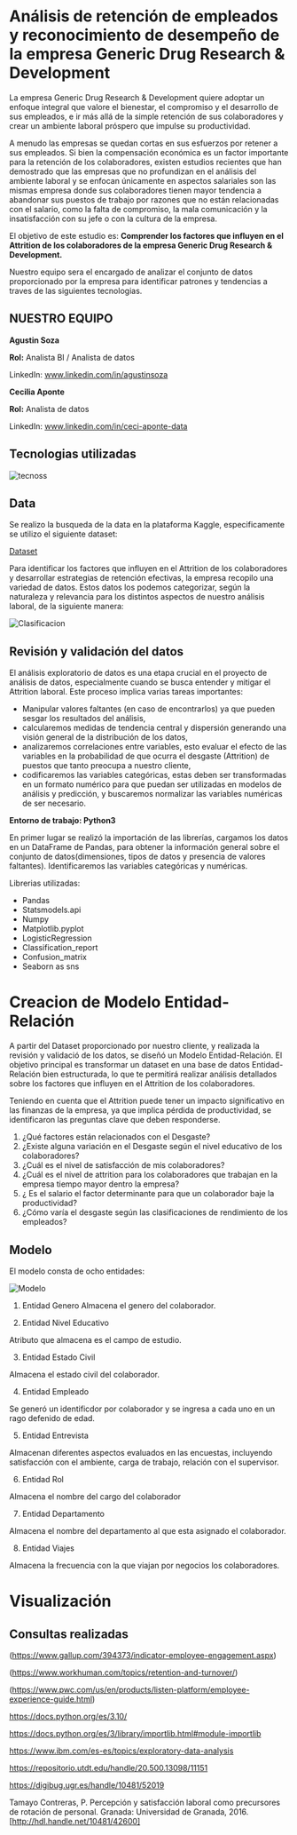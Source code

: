 # **Análisis de retención de empleados y reconocimiento de desempeño de la empresa Generic Drug Research & Development**


La empresa Generic Drug Research & Development quiere adoptar un enfoque integral que valore el bienestar, el compromiso y el desarrollo de sus empleados, e ir más allá de la simple retención de sus colaboradores y crear un ambiente laboral próspero que impulse su productividad.

A menudo las empresas se quedan cortas en sus esfuerzos por retener a sus empleados. Si bien la compensación económica es un factor importante para la retención de los colaboradores, existen estudios recientes que han demostrado que las empresas que no profundizan en el análisis del ambiente laboral y se enfocan únicamente en aspectos salariales son las mismas empresa donde sus colaboradores tienen mayor tendencia a abandonar sus puestos de trabajo por razones que no están relacionadas con el salario, como la falta de compromiso, la mala comunicación y la insatisfacción con su jefe o con la cultura de la empresa.

El objetivo de este estudio es:  **Comprender los factores que influyen en el Attrition de los colaboradores de la empresa Generic Drug Research & Development.**

Nuestro equipo sera el encargado de analizar el conjunto de datos proporcionado por la empresa para identificar patrones y tendencias a traves de las siguientes tecnologias.



## NUESTRO EQUIPO

**Agustin Soza**

**Rol:** Analista BI / Analista de datos

LinkedIn: www.linkedin.com/in/agustinsoza

**Cecilia Aponte**

**Rol:** Analista de datos

LinkedIn: www.linkedin.com/in/ceci-aponte-data

## Tecnologias utilizadas

![tecnoss](https://github.com/agustinsoza/NoCountry---c18-68-m-data-bi/blob/main/tecnoss.png)

## Data

Se realizo la busqueda  de la data en la plataforma Kaggle, especificamente se utilizo el siguiente dataset:

[Dataset](https://www.kaggle.com/datasets/murugeshm1/hremployeeattritions-dataset)


Para identificar los factores que influyen en el Attrition de los colaboradores y desarrollar estrategias de retención efectivas, la empresa recopilo una variedad de datos. 
Estos datos los podemos categorizar, según la naturaleza y relevancia para los distintos aspectos de nuestro análisis laboral, de la siguiente manera:


![Clasificacion](https://github.com/agustinsoza/NoCountry---c18-68-m-data-bi/blob/main/ImagenClasificacion.png)

## Revisión y validación del datos

El análisis exploratorio de datos es una etapa crucial en el proyecto de análisis de datos, especialmente cuando se busca entender y mitigar el Attrition laboral.
Este proceso implica varias tareas importantes:

*   Manipular valores faltantes (en caso de encontrarlos) ya que pueden sesgar los resultados del análisis,
*   calcularemos medidas de tendencia central y dispersión generando una visión general de la distribución de los datos,
*   analizaremos correlaciones entre variables, esto evaluar el efecto de las variables en la probabilidad de que ocurra el desgaste (Attrition) de puestos que tanto preocupa a nuestro cliente, 
*   codificaremos las variables categóricas, estas deben ser transformadas en un formato numérico para que puedan ser utilizadas en modelos de análisis y predicción, y buscaremos normalizar las variables numéricas de ser necesario.

**Entorno de trabajo: Python3**

En primer lugar se realizó la importación de las librerías, cargamos los datos en un DataFrame de Pandas, para obtener la información general sobre el conjunto de datos(dimensiones, tipos de datos y presencia de valores faltantes). Identificaremos las variables categóricas y numéricas.

Librerias utilizadas: 

* Pandas 
* Statsmodels.api 
* Numpy 
* Matplotlib.pyplot
* LogisticRegression
* Classification_report
* Confusion_matrix
* Seaborn as sns


# Creacion de Modelo Entidad-Relación

A partir del Dataset proporcionado por nuestro cliente, y realizada la revisión y validació de los datos, se diseñó un Modelo Entidad-Relación. 
El objetivo principal es transformar un dataset en una base de datos Entidad-Relación bien estructurada, lo que te permitirá realizar análisis detallados sobre los factores que influyen en el Attrition de los colaboradores. 

Teniendo en cuenta que el Attrition puede tener un impacto significativo en las finanzas de la empresa, ya que implica pérdida de productividad, se identificaron las preguntas clave que deben responderse. 
 

1.  ¿Qué factores están relacionados con el Desgaste?
2.  ¿Existe alguna variación en el Desgaste según el nivel educativo de los colaboradores?
3.  ¿Cuál es el nivel de satisfacción de mis colaboradores?
4.  ¿Cuál es el nivel de attrition para los colaboradores que trabajan en la empresa tiempo mayor dentro la empresa?
5.  ¿ Es el salario el factor determinante para que un colaborador baje la productividad?
6. ¿Cómo varía el desgaste según las clasificaciones de rendimiento de los empleados?


## Modelo

El modelo consta de ocho entidades:

![Modelo](https://github.com/agustinsoza/NoCountry---c18-68-m-data-bi/blob/main/Modelo_ER_NoCountry.png)

1. Entidad Genero
Almacena el genero del colaborador.

1. Entidad Nivel Educativo

Atributo que almacena es el campo de estudio.

3. Entidad Estado Civil

Almacena el estado civil del colaborador.

4. Entidad Empleado

Se generó un identificdor por colaborador y se ingresa a cada uno en un rago defenido de edad.

5. Entidad Entrevista

Almacenan diferentes aspectos evaluados en las encuestas, incluyendo satisfacción con el ambiente, carga de trabajo, relación con el supervisor.

6. Entidad Rol

Almacena el nombre del cargo del colaborador 

7. Entidad Departamento

Almacena el nombre del departamento al que esta asignado el colaborador.

8. Entidad Viajes

Almacena la frecuencia con la que viajan por negocios los colaboradores.



# Visualización

## Consultas realizadas

(https://www.gallup.com/394373/indicator-employee-engagement.aspx)

(https://www.workhuman.com/topics/retention-and-turnover/)

(https://www.pwc.com/us/en/products/listen-platform/employee-experience-guide.html)

https://docs.python.org/es/3.10/ 

https://docs.python.org/es/3/library/importlib.html#module-importlib   

https://www.ibm.com/es-es/topics/exploratory-data-analysis 

https://repositorio.utdt.edu/handle/20.500.13098/11151 

https://digibug.ugr.es/handle/10481/52019 

Tamayo Contreras, P. Percepción y satisfacción laboral como precursores de rotación de personal. Granada: Universidad de Granada, 2016. [http://hdl.handle.net/10481/42600]
